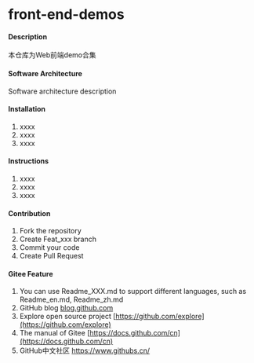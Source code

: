 # front-end-demos

#### Description
本仓库为Web前端demo合集

#### Software Architecture
Software architecture description

#### Installation

1.  xxxx
2.  xxxx
3.  xxxx

#### Instructions

1.  xxxx
2.  xxxx
3.  xxxx

#### Contribution

1.  Fork the repository
2.  Create Feat_xxx branch
3.  Commit your code
4.  Create Pull Request


#### Gitee Feature

1.  You can use Readme\_XXX.md to support different languages, such as Readme\_en.md, Readme\_zh.md
2.  GitHub blog [blog.github.com](https://github.blog)
3.  Explore open source project [https://github.com/explore](https://github.com/explore)
4.  The manual of Gitee [https://docs.github.com/cn](https://docs.github.com/cn)
6.  GitHub中文社区 https://www.githubs.cn/
